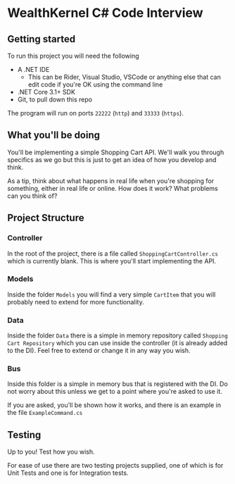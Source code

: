 # WealthKernel C# Code Interview

## Getting started

To run this project you will need the following

- A .NET IDE
  - This can be Rider, Visual Studio, VSCode or anything else that can edit code if you're OK using the command line
- .NET Core 3.1+ SDK
- Git, to pull down this repo
 
The program will run on ports `22222` (`http`) and `33333` (`https`).

## What you'll be doing

You'll be implementing a simple Shopping Cart API. We'll walk you through specifics as we go but this is just to get an idea of how you develop and think.

As a tip, think about what happens in real life when you're shopping for something, either in real life or online. How does it work? What problems can you think of?

## Project Structure

### Controller
In the root of the project, there is a file called `ShoppingCartController.cs` which is currently blank. This is where you'll start implementing the API.

### Models
Inside the folder `Models` you will find a very simple `CartItem` that you will probably need to extend for more functionality.

### Data
Inside the folder `Data` there is a simple in memory repository called `Shopping Cart Repository` which you can use inside the controller (it is already added to the DI). Feel free to extend or change it in any way you wish.

### Bus

Inside this folder is a simple in memory bus that is registered with the DI. Do not worry about this unless we get to a point where you're asked to use it.

If you are asked, you'll be shown how it works, and there is an example in the file `ExampleCommand.cs`

## Testing

Up to you! Test how you wish. 

For ease of use there are two testing projects supplied, one of which is for Unit Tests and one is for Integration tests.
